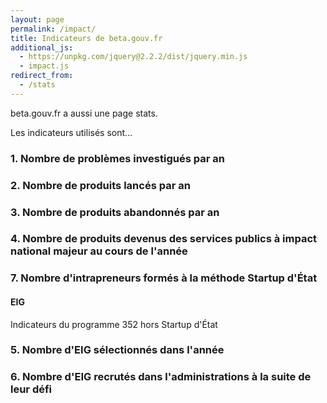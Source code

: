 ```yaml
---
layout: page
permalink: /impact/
title: Indicateurs de beta.gouv.fr
additional_js:
  - https://unpkg.com/jquery@2.2.2/dist/jquery.min.js
  - impact.js
redirect_from:
  - /stats
---
```


beta.gouv.fr a aussi une page stats.



Les indicateurs utilisés sont…

### 1. Nombre de problèmes investigués par an

<ul id="start">
</ul>

### 2. Nombre de produits lancés par an

<ul id="construction">
</ul>

### 3. Nombre de produits abandonnés par an

<ul id="alumni">
</ul>

### 4. Nombre de produits devenus des services publics à impact national majeur au cours de l'année

<ul id="success">
</ul>

### 7. Nombre d'intrapreneurs formés à la méthode Startup d'État

<ul id="people">
</ul>

#### EIG

Indicateurs du programme 352 hors Startup d'État

### 5. Nombre d'EIG sélectionnés dans l'année
### 6. Nombre d'EIG recrutés dans l'administrations à la suite de leur défi
